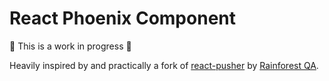 # React Phoenix Component

:construction: This is a work in progress :construction: 

Heavily inspired by and practically a fork of [react-pusher](https://github.com/rainforestapp/react-pusher) by [Rainforest QA](https://github.com/rainforestapp).
